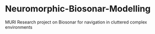 # Neuromorphic-Biosonar-Modelling
MURI Research project on Biosonar for navigation in cluttered complex environments
